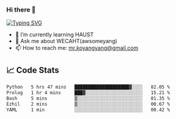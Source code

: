 ### Hi there 👋

[![Typing SVG](https://readme-typing-svg.herokuapp.com?color=%23F78A63&lines=Here+are+some+ideas+to+get+you+started%3A)](https://git.io/typing-svg)

- 🌱 I’m currently learning HAUST
- 💬 Ask me about WECAHT(awsomeyang)
- 📫 How to reach me: mr.koyangyang@gmail.com

## &#x1f4c8; Code Stats
<!--START_SECTION:waka-->

```txt
Python   5 hrs 47 mins   ████████████████████▓░░░░   82.05 %
Prolog   1 hr 4 mins     ███▓░░░░░░░░░░░░░░░░░░░░░   15.21 %
Bash     5 mins          ▒░░░░░░░░░░░░░░░░░░░░░░░░   01.35 %
Ezhil    2 mins          ▒░░░░░░░░░░░░░░░░░░░░░░░░   00.67 %
YAML     1 min           ░░░░░░░░░░░░░░░░░░░░░░░░░   00.42 %
```

<!--END_SECTION:waka-->